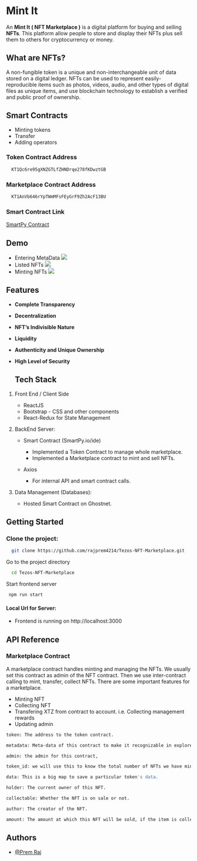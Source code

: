 
# Mint It 

An **Mint It ( NFT Marketplace )** is a digital platform for buying and selling **NFTs**. This platform allow people to store and display their NFTs plus sell them to others for cryptocurrency or money.

## What are NFTs?
A non-fungible token is a unique and non-interchangeable unit of data stored on a digital ledger. NFTs can be used to represent easily-reproducible items such as photos, videos, audio, and other types of digital files as unique items, and use blockchain technology to establish a verified and public proof of ownership.

## Smart Contracts

- Minting tokens
- Transfer
- Adding operators

### Token Contract Address
```bash
  KT1Qc6re95gXNZGTLfZHNDrqe278fKDwztGB
```
### Marketplace Contract Address
```bash
  KT1AnVb646rYpTWmMFsFEyGrF9Zh2AcF13BU
```

### Smart Contract Link

[SmartPy Contract](https://smartpy.io/ide?code=eJzVV21v2zYQ_h4g_4FVgUVCBTl2FmcL4GFNUQ8DkiBdg_VDUQiMTNmyJVEjqSTOsP@@IynKIqUkxrYvE2y98I7Hu@deeMyKijKBeIGZqLYIc8Srw4PDg7foV02Zv58gQYoqx4IcHsivGbBEGY0yxRDzhGWViFNGi7hmue@thKj4@WjUyATW0YLcj4wQPgIhUbX1ArlOkmPO0S3dkNKX4_APzg8PEFwVUCSLYbrCbEMEyEiIDxp8oKVgOBGGfUFSFMdZmYk49jnJ0xAJKTZEBRF4gQUOEV4UWWkmyEvyRXKOvxuTl5oJlmoJNs2IA3Ir2eZQywBZPR1aMxMMuMuWcYErX2zIdgbft9dYgM73OK@J@v6NJJQt_BXNF4SpkfeLBSOcgyG1WFGm5XRGC1qXoiNLah9ni91IQvOcJALf5XqJC0rzIHBUTKQUIqUfhwOwgMABkvKmfPkZ5BJwzTauaFaKnXMAC9E4psIMF9xyRBXdE5alW9_XxEgbg35Cx0Gw40u0zUnjfMdtHdRcjyiILBAdDhu7YbufIZswUOQrcKl8fhYsK5eh0uliC3EfOICFyFFexqIUEzVxa5M7mAIGnkTTCyJagWKcFsR3xFvQAlYlTwnrw8VeQEtDLdWK8QuYAdv4@ThxrILB58D7Ex0dofMmNqI2y_56DbYqKmpBnvzjHinpYOLkvNJI3r72FfymDWdu@llIWCnISQk84Q4QK4a7idhHw8rJW1aTYEjVFtF3gLZmeCXdGrFQYkq8JAXwxIw8YLbgeyRhaxOadV2o66fJ9GaKZGyT1qBjAfB6bWiU3ac8SN0Mzgr8WmQ5j0osYkFjHQqOixtlWv8atQL0HdqTF72BkrcXf8edUkHl0b3W0fH0phNQQTAYC3usi@Y452T_yTrIu8HcdfJbOQTFDDUB1Hf_fsapYsirPJOuAhLf@TJEP56FaHxsFXtH_xRP4raS9aplL0E7eenoAwsFurN4MSjrCuSTWAX9v8@ZvitMm6CFumZLDXoWh3IIbrLZkmUl3tUWU326yrm7pdyLLjOuX5qNUsmyuwvxqHdKl7XfX7gTnX0yiHK8pbXwfQ94vRDJp2aBD0_L8wJ1NaZ1PDE7MrYfPbPRdbc2eM@lvl93pVubZsDSRrk8jU27Sh3PLFhn5iX4FsAvtPebpImjwwMZRRB6MWz0wi9xIZPQu6YlmtflMpNJqZpc2fVKzyo24yqekBKzjGpvSVJshoy1@m4ixnDhRPVqvqcIXsMLffdmiKnmhI0NE8npoCTJNPGsVfVd42BCCaZaTbskpNnSL2kZp8bipvqFdkO82yQ6nXRbx81YTFN9nMiqVJ4mPhVffljfXC0uivk9__yRXn65uVlh@nQ9Xf_yaf74uHmory7F7_M_Pm6n8zsvsCxoAX43c@wwRcBwRKux7@mTxo08aXQxbQ4foG33KGLLi7rl57@1KLThC_qmdZQcskp1jC_OinSP7iSHbPCOm8t1WoWTTWvRHU63jGR3D_nparVeMixO87OkWOf306p6WK6KabbeLqunySNlEzbNyiRNHsv8bHtCRkZstOa0lCUhYrWsurqgNkcpBIcj1VWq7W3AFscZnAhdviHpQRvK_K6xBsiBlf7XMP1D5U@nL6g@npx8PznpLygFBwPB9kF3I6_FW9v3tep0jg5jdzFZszpNdluJG82DwM3mZ5Yb7In7gLTypVtV@pljkZ2Igz74G6CgX4A-)
## Demo

- Entering MetaData
![](https://github.com/figment-networks/learn-tutorials/raw/master/assets/Tezos-nft-marketplace-mint-nft.png)
- Listed NFTs
![](https://github.com/figment-networks/learn-tutorials/raw/master/assets/Tezos-nft-marketplace-show-nft.png)
- Minting NFTs
![](https://github.com/figment-networks/learn-tutorials/raw/master/assets/Tezos-nft-marketplace-show-detail-nft.png)

## Features

- **Complete Transparency**
  
- **Decentralization**

  
- **NFT’s Indivisible Nature**
  
  
- **Liquidity**
  
  
- **Authenticity and Unique Ownership**
  
- **High Level of Security**  

  ## Tech Stack

1. Front End / Client Side
    - ReactJS 
    - Bootstrap - CSS and other components
    - React-Redux for State Management    

2. BackEnd Server:
   - Smart Contract (SmartPy.io/ide)
     - Implemented a Token Contract to manage whole marketplace.
     - Implemented a Marketplace contract to mint and sell NFTs.
   
   - Axios
      - For internal API and smart contract calls.


3. Data Management (Databases): 
    - Hosted Smart Contract on Ghostnet.
## Getting Started


### Clone the project:

```bash
  git clone https://github.com/rajprem4214/Tezos-NFT-Marketplace.git
```

Go to the project directory

```bash
  cd Tezos-NFT-Marketplace
```

Start frontend server

```bash
 npm run start
```

#### Local Url for Server:

- Frontend is running on http://localhost:3000 
## API Reference

### Marketplace Contract

 A marketplace contract handles minting and managing the NFTs. We usually set this contract as admin of the NFT contract. Then we use inter-contract calling to mint, transfer, collect NFTs. There are some important features for a marketplace.
- Minting NFT
- Collecting NFT
- Transfering XTZ from contract to account. i.e. Collecting management rewards
- Updating admin
```bash
token: The address to the token contract.
```
```bash
metadata: Meta-data of this contract to make it recognizable in explorers.
```

```bash
admin: the admin for this contract,
```
```bash
token_id: we will use this to know the total number of NFTs we have minted.
```
```bash
data: This is a big map to save a particular token's data.
```
```bash
holder: The current owner of this NFT.
```
```bash
collectable: Whether the NFT is on sale or not.
```
```bash
author: The creator of the NFT.
```
```bash
amount: The amount at which this NFT will be sold, if the item is collectible
```


## Authors

- [@Prem Raj](https://www.github.com/rajprem4214)

